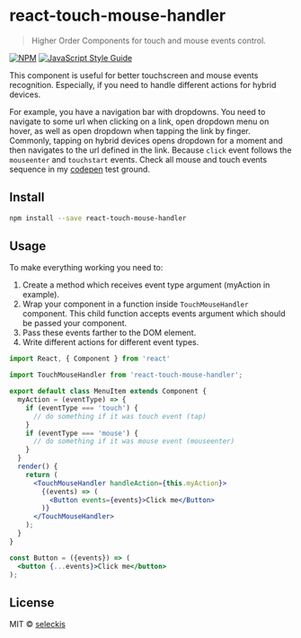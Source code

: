 # react-touch-mouse-handler

> Higher Order Components for touch and mouse events control.

[![NPM](https://img.shields.io/npm/v/react-touch-mouse-handler.svg)](https://www.npmjs.com/package/react-touch-mouse-handler) [![JavaScript Style Guide](https://img.shields.io/badge/code_style-standard-brightgreen.svg)](https://standardjs.com)

This component is useful for better touchscreen and mouse events recognition. Especially, if you need to handle different actions for hybrid devices.

For example, you have a navigation bar with dropdowns. You need to navigate to some url when clicking on a link, open dropdown menu on hover, as well as open dropdown when tapping the link by finger. Commonly, tapping on hybrid devices opens dropdown for a moment and then navigates to the url defined in the link. Because `click` event follows the `mouseenter` and `touchstart` events. Check all mouse and touch events sequence in my [codepen](https://codepen.io/seleckis/pen/rydXPg) test ground.

## Install

```bash
npm install --save react-touch-mouse-handler
```

## Usage

To make everything working you need to:

1. Create a method which receives event type argument (myAction in example).
1. Wrap your component in a function inside `TouchMouseHandler` component. This child function accepts events argument which should be passed your component.
1. Pass these events farther to the DOM element.
1. Write different actions for different event types.

```jsx
import React, { Component } from 'react'

import TouchMouseHandler from 'react-touch-mouse-handler';

export default class MenuItem extends Component {
  myAction = (eventType) => {
    if (eventType === 'touch') {
      // do something if it was touch event (tap)
    }
    if (eventType === 'mouse') {
      // do something if it was mouse event (mouseenter)
    }
  }
  render() {
    return (
      <TouchMouseHandler handleAction={this.myAction}>
        {(events) => (
          <Button events={events}>Click me</Button>
        )}
      </TouchMouseHandler>
    );
  }
}

const Button = ({events}) => (
  <button {...events}>Click me</button>
);
```


## License

MIT © [seleckis](blob/master/LICENSE)
